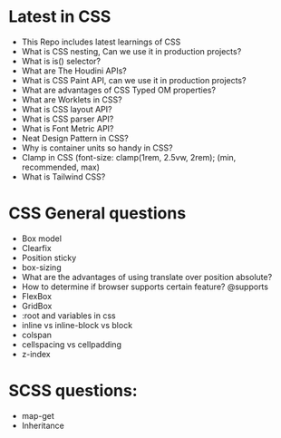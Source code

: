 # Latest in CSS
- This Repo includes latest learnings of CSS
- What is CSS nesting, Can we use it in production projects?
- What is is() selector?
- What are The Houdini APIs?
- What is CSS Paint API, can we use it in production projects?
- What are advantages of CSS Typed OM properties?
- What are Worklets in CSS?
- What is CSS layout API?
- What is CSS parser API?
- What is Font Metric API?
- Neat Design Pattern in CSS?
- Why is container units so handy in CSS?
- Clamp in CSS (font-size: clamp(1rem, 2.5vw, 2rem); (min, recommended, max)
- What is Tailwind CSS?

# CSS General questions
- Box model
- Clearfix
- Position sticky
- box-sizing 
- What are the advantages of using translate over position absolute?
- How to determine if browser supports certain feature? @supports
- FlexBox
- GridBox
- :root and variables in css
- inline vs inline-block vs block
- colspan
- cellspacing vs cellpadding
- z-index


# SCSS questions:
- map-get
- Inheritance
